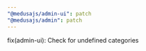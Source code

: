 ```yaml
---
"@medusajs/admin-ui": patch
"@medusajs/admin": patch
---
```


fix(admin-ui): Check for undefined categories
